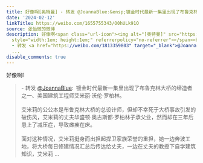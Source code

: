 ```yaml
---
title: 好像啊[奥特曼] - 转发 @JoannaBlue:&ensp;镀金时代最新一集里出现了布鲁克林大桥的缔造者之一、美国建筑工程师艾米丽·沃伦·罗柏林。艾米莉的公公本是布鲁克林...
date: '2024-02-12'
linkTitle: https://weibo.com/1655755343/O0hULk91O
source: 张怡微的微博
description: 好像啊<span class="url-icon"><img alt="[奥特曼]" src="https://h5.sinaimg.cn/m/emoticon/icon/others/d_aoteman-7ddbc90d1c.png"
  style="width:1em; height:1em;" referrerpolicy="no-referrer"></span><br><blockquote>
  - 转发 <a href="https://weibo.com/1813359803" target="_blank">@JoannaBlue</a>: 镀金时代最新一集里出现了布鲁克林大桥的缔造者之一、美国建筑工程师艾米丽·沃伦·罗柏林。<br><br>艾米莉的公公本是布鲁克林大桥的总设计师，但却不幸死于大桥事故引发的破伤风，艾米莉的丈夫华盛顿·奥古斯都·罗柏林子承父业，然而却在三年后患上了减压症，导致瘫痪在床。<br><br>面对这种情况，艾米莉挺身而出担起捍卫家族荣誉的重担，她一边奔波工地，将大桥每日修建情况汇总后传达给丈夫，一边在丈夫的教授下自学建筑知识，艾米莉
  ...
disable_comments: true
---
```

好像啊<span class="url-icon"><img alt="[奥特曼]" src="https://h5.sinaimg.cn/m/emoticon/icon/others/d_aoteman-7ddbc90d1c.png" style="width:1em; height:1em;" referrerpolicy="no-referrer"></span><br><blockquote> - 转发 <a href="https://weibo.com/1813359803" target="_blank">@JoannaBlue</a>: 镀金时代最新一集里出现了布鲁克林大桥的缔造者之一、美国建筑工程师艾米丽·沃伦·罗柏林。<br><br>艾米莉的公公本是布鲁克林大桥的总设计师，但却不幸死于大桥事故引发的破伤风，艾米莉的丈夫华盛顿·奥古斯都·罗柏林子承父业，然而却在三年后患上了减压症，导致瘫痪在床。<br><br>面对这种情况，艾米莉挺身而出担起捍卫家族荣誉的重担，她一边奔波工地，将大桥每日修建情况汇总后传达给丈夫，一边在丈夫的教授下自学建筑知识，艾米莉 ...